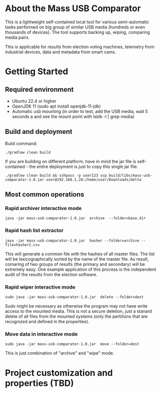 
# About the Mass USB Comparator 

This is a lightweight self-contained local tool for various semi-automatic tasks performed on big group of similar USB media (hundreds or even thousands of devices). The tool supports backing up, wiping, comparing media pairs.

This is applicable for results from election voting machines, telemetry from industrial devices, data and
metadata from smart cams.

# Getting Started 

## Required environment

* Ubuntu 22.4 or higher
* OpenJDK 11 (sudo apt install openjdk-11-jdk)
* Automatic usb mounting (in order to test, add the USB media, wait 5 seconds a and see the mount point with lsblk -l | grep media)

## Build and deployment

Build command:

```
./gradlew clean build
```
If you are building on different platform, have in mind the jar file is self-contained - the entire deployment is just to copy this single jar file:
```
./gradlew clean build && sshpass -p user123 scp build/libs/mass-usb-comparator-1.0.jar user@192.168.1.24:/home/user/Downloads/delta
```

## Most common operations

### Rapid archiver interactive mode
```
java -jar mass-usb-comparator-1.0.jar  archive  --folder=base.dir
```
### Rapid hash list extractor
```
java -jar mass-usb-comparator-1.0.jar  hasher --folder=archive --file=hasher2.csv
```
This will generate a common file with the hashes of all master files. The list will be lexicographically sorted by the name of the master file. As result, comaring of two groups of results (the primary and secondary) will be extremely easy. One example application of this process is the independent audit of  the results from the election software.

### Rapid wiper interactive mode
```
sudo java -jar mass-usb-comparator-1.0.jar  delete --folder=dest 
```
Sudo might be necessary as otherwise the program may not have write access to the mounted media. This is not a secure deletion, just a stanard delete of all files from the mounted systems (only the partitions that are recognized and defined in the properties).

### Move data in interactive mode
```
sudo java -jar mass-usb-comparator-1.0.jar  move --folder=dest  
```
This is just combination of "archive" and "wipe" mode.
 
# Project customization and properties (TBD)
